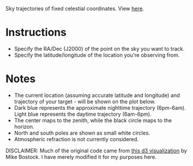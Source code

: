 Sky trajectories of fixed celestial coordinates.  View [here](https://yymao.github.io/skypaths/).

# Instructions

- Specify the RA/Dec (J2000) of the point on the sky you want to track.
- Specify the latitude/longitude of the location you're observing from.


# Notes

- The current location (assuming accurate latitude and longitude) and trajectory of your target - will be shown on the plot below.
- Dark blue represents the approximate nighttime trajectory (6pm-6am). Light blue represents the daytime trajectory (6am-6pm).
- The center maps to the zenith, while the black circle maps to the horizon.
- North and south poles are shown as small white circles.
- Atmospheric refraction is not currently considered.

DISCLAIMER: Much of the original code came from [this d3 visualization](http://bl.ocks.org/mbostock/7784f4b2c7838b893e9b) by Mike Bostock.  I have merely modified it for my purposes here.
